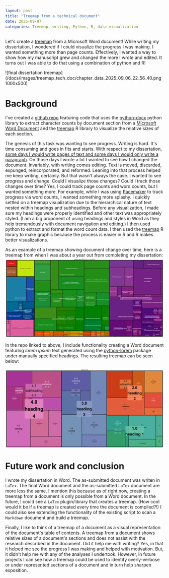 ```yaml
---
layout: post
title: "Treemap from a technical document"
date: 2025-09-07
categories: Treemap, writing, Python, R, data visualization
---
```


Let's create a [treemap](https://www.cs.umd.edu/hcil/treemap/) from a Microsoft Word document! While writing my dissertation, I wondered if I could visualize the progress I was making. I wanted something more than page counts. Effectively, I wanted a way to show how my manuscript grew and changed the more I wrote and edited. It turns out I was able to do that using a combination of python and R!

![final dissertation treemap](/docs/images/treemap_tech_doc/chapter_data_2025_09_06_22_56_40.png 1000x500)

# Background
I've created a [github repo](https://github.com/mike-babb/doc_to_tree_map) featuring code that uses the [python-docx](https://pypi.org/project/python-docx/) python library to extract character counts by document section from a [Microsoft Word Document](https://en.wikipedia.org/wiki/Microsoft_Word) and the [treemap](https://cran.r-project.org/package=treemap) R library to visualize the relative sizes of each section.

The genesis of this task was wanting to see progress. Writing is hard. It's time consuming and goes in fits and starts. With respect to my dissertation, [some days I would write pages of text and some days I would only write a paragraph](https://mike-babb.github.io/blog/2022/02/01/how-i-finished_part_3). On those days I wrote a lot I wanted to see how I changed the document. Invariably, with writing comes editing. Text is moved, discarded, expunged, reincorporated, and reformed. Leaning into that process helped me keep writing, certainly. But that wasn't always the case. I wanted to see progress and change. Could I visualize those changes? Could I track those changes over time? Yes, I could track page counts and word counts, but I wanted something more. For example, while I was using [Pacemaker](https://www.pacemaker.press/home) to track progress via word counts, I wanted something more splashy. I quickly settled on a treemap visualization due to the hierarchical nature of text nested within headings and subheadings. Before any visualization, I made sure my headings were properly identified and other text was appropriately styled. (I am a big proponent of using headings and styles in Word as they help tremendously with document navigation and editing.) I then used python to extract and format the word count data. I then used the [treemap](https://cran.r-project.org/package=treemap) R library to make graphic because the process is easier in R and R makes better visualizations. 

As an example of a treemap showing document change over time, here is a treemap from when I was about a year out from completing my dissertation:
![year-out](../assets/images/treemap_tech_doc/chapter_data_2020_07_07_13_03_29.png)

In the repo linked to above, I include functionality creating a Word document featuring *lorem ipsum* text generated using the [python-lorem](https://pypi.org/project/python-lorem/) package under manually specified headings. The resulting treemap can be seen below:

![lorem ipsum tree map](../assets/images/treemap_tech_doc/demo_text.png)

# Future work and conclusion
I wrote my dissertation in Word. The as-submitted document was writen in `LaTex`. The final Word document and the as-submitted `LaTex` document are more less the same. I mention this because as of right now, creating a treemap from a document is only possible from a Word document. In the future, I could see a `LaTex` plugin/library that creates a treemap. (How cool would it be if a treemap is created every time the document is compiled?!) I could also see extending the functionality of the existing script to scan a `Markdown` document and build a treemap. 

Finally, I like to think of a treemap of a document as a visual representation of the document's table of contents. A treemap from a document shows relative sizes of a document's sections and does not assist with the research described in the document. Did it help me with writing? Yes, in that it helped me see the progress I was making and helped with motivation. But, it didn't help me with any of the analyses I undertook. However, in future projects I can see how a treemap could be used to identify overly-verbose or under represented sections of a document and in turn help sharpen exposition. 








